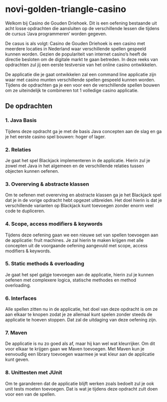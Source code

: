 # novi-golden-triangle-casino

Welkom bij Casino de Gouden Driehoek. Dit is een oefening bestaande uit acht losse opdrachten die aansluiten op de verschillende lessen die tijdens de cursus ‘Java programmeren’ worden gegeven. 

De casus is als volgt:
Casino de Gouden Driehoek is een casino met meerdere locaties in Nederland waar verschillende spellen gespeeld kunnen worden. Gezien de populariteit van internet casino’s heeft de directie besloten om de digitale markt te gaan betreden. In deze reeks van opdrachten zul jij een eerste testversie van het online casino ontwikkelen.

De applicatie die je gaat ontwikkelen zal een command line applicatie zijn waar met casino munten verschillende spellen gespeeld kunnen worden. Tijdens de opdrachten ga je een voor een de verschillende spellen bouwen om ze uiteindelijk te combineren tot 1 volledige casino applicatie.

## De opdrachten
### 1. Java Basis
Tijdens deze opdracht ga je met de basis Java concepten aan de slag en ga je het eerste casino spel bouwen: hoger of lager.

### 2. Relaties
Je gaat het spel Blackjack implementeren in de applicatie. Hierin zul je zowel met Java in het algemeen en de verschillende relaties tussen objecten kunnen oefenen.

### 3. Overerving & abstracte klassen
Om te oefenen met overerving en abstracte klassen ga je het Blackjack spel dat je in de vorige opdracht hebt opgezet uitbreiden. Het doel hierin is dat je verschillende varianten op Blackjack kunt toevoegen zonder enorm veel code te dupliceren.

### 4. Scope, access modifiers & keywords
Tijdens deze oefening gaan we een nieuwe set van spellen toevoegen aan de applicatie: fruit machines. Je zal hierin te maken krijgen met alle concepten uit de voorgaande oefening aangevuld met scope, access modifiers & keywords.

### 5. Static methods & overloading
Je gaat het spel galgje toevoegen aan de applicatie, hierin zul je kunnen oefenen met complexere logica, statische methodes en method overloading.

### 6. Interfaces
Alle spellen zitten nu in de applicatie, het doel van deze opdracht is om ze aan elkaar te knopen zodat je ze allemaal kunt spelen zonder steeds de applicatie te hoeven stoppen. Dat zal de uitdaging van deze oefening zijn.

### 7. Maven
De applicatie is nu zo goed als af, maar hij kan wel wat kleurrijker. Om dit voor elkaar te krijgen gaan we Maven toevoegen. Met Maven kun je eenvoudig een library toevoegen waarmee je wat kleur aan de applicatie kunt geven.

### 8. Unittesten met JUnit
Om te garanderen dat de applicatie blijft werken zoals bedoelt zul je ook unit tests moeten toevoegen. Dat is wat je tijdens deze opdracht zult doen voor een van de spellen.

